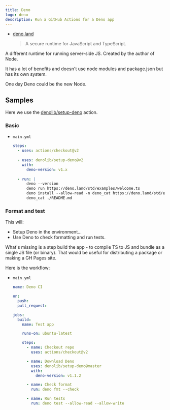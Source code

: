 ```yaml
---
title: Deno
logo: deno
description: Run a GitHub Actions for a Deno app
---
```


<!-- TODO update with learn to code and cheatsheet links -->

- [deno.land](https://deno.land/)
    > A secure runtime for JavaScript and TypeScript.

A different runtime for running server-side JS. Created by the author of Node.

It has a lot of benefits and doesn't use node modules and package.json but has its own system.

One day Deno could be the new Node.


## Samples

Here we use the [denolib/setup-deno](https://github.com/denolib/setup-deno) action.

### Basic

- `main.yml`
    ```yaml
    steps:
      - uses: actions/checkout@v2
      
      - uses: denolib/setup-deno@v2
        with:
          deno-version: v1.x
          
      - run: |
          deno --version
          deno run https://deno.land/std/examples/welcome.ts
          deno install --allow-read -n deno_cat https://deno.land/std/examples/cat.ts
          deno_cat ./README.md
    ```

### Format and test

This will:

- Setup Deno in the environment...
- Use Deno to check formatting and run tests.

What's missing is a step build the app - to compile TS to JS and bundle as a single JS file (or binary). That would be useful for distributing a package or making a GH Pages site.

Here is the workflow:

- `main.yml`
    ```yaml
    name: Deno CI

    on:
      push:
      pull_request:

    jobs:
      build:
        name: Test app

        runs-on: ubuntu-latest

        steps:
          - name: Checkout repo
            uses: actions/checkout@v2

          - name: Download Deno
            uses: denolib/setup-deno@master
            with:
              deno-version: v1.1.2

          - name: Check format
            run: deno fmt --check

          - name: Run tests
            run: deno test --allow-read --allow-write
    ```
